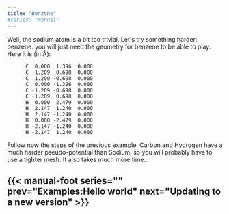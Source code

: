 ```yaml
---
title: "Benzene"
#series: "Manual"
---
```



Well, the sodium atom is a bit too trivial. Let's try something harder: benzene. you will just need the geometry for benzene to be able to play. Here it is (in Å):

```text
      C  0.000  1.396  0.000
      C  1.209  0.698  0.000
      C  1.209 -0.698  0.000
      C  0.000 -1.396  0.000
      C -1.209 -0.698  0.000
      C -1.209  0.698  0.000
      H  0.000  2.479  0.000
      H  2.147  1.240  0.000
      H  2.147 -1.240  0.000
      H  0.000 -2.479  0.000
      H -2.147 -1.240  0.000
      H -2.147  1.240  0.000
```

Follow now the steps of the previous example. Carbon and Hydrogen have a much harder pseudo-potential than Sodium, so you will probably have to use a tighter mesh. It also takes much more time... 

{{< manual-foot series="" prev="Examples:Hello world" next="Updating to a new version" >}}
---------------------------------------------
